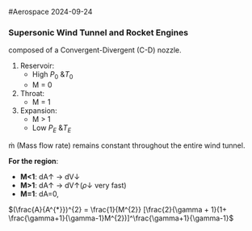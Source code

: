 #Aerospace 2024-09-24

### Supersonic Wind Tunnel  and Rocket Engines
composed of a Convergent-Divergent (C-D) nozzle.

1) Reservoir:
	- High $P_{0}\text{ \& }T_0$
	- M = 0
2) Throat:
	- M = 1
3) Expansion:
	- M > 1
	- Low $P_{E} \text{ \& } T_{E}$

ṁ (Mass flow rate) remains constant throughout the entire wind tunnel.

**For the region**:
- **M<1**: dA↑ -> dV↓
- **M>1**: dA↑ -> dV↑($\rho$↓ very fast)
- **M=1**: dA=0, 

$(\frac{A}{A^{*}})^{2} = \frac{1}{M^{2}} [\frac{2}{\gamma + 1}(1+ \frac{\gamma+1}{\gamma-1}M^{2})]^\frac{\gamma+1}{\gamma-1}$  
